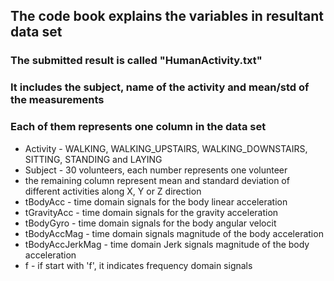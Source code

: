 ## The code book explains the variables in resultant data set
### The submitted result is called "HumanActivity.txt"
### It includes the subject, name of the activity and mean/std of the measurements
### Each of them represents one column in the data set
* Activity - WALKING, WALKING_UPSTAIRS, WALKING_DOWNSTAIRS, SITTING, STANDING and LAYING
* Subject - 30 volunteers, each number represents one volunteer
* the remaining column represent mean and standard deviation of different activities along X, Y or Z direction
* tBodyAcc - time domain signals for the body linear acceleration
* tGravityAcc - time domain signals for the gravity acceleration
* tBodyGyro - time domain signals for the body angular velocit
* tBodyAccMag - time domain signals magnitude of the body acceleration
* tBodyAccJerkMag - time domain Jerk signals magnitude of the body acceleration
* f - if start with 'f', it indicates frequency domain signals


